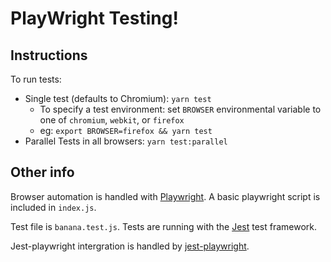 # PlayWright Testing!


## Instructions

To run tests:

* Single test (defaults to Chromium): `yarn test`
  * To specify a test environment: set `BROWSER` environmental variable to one of `chromium`, `webkit`, or `firefox`
  * eg: `export BROWSER=firefox && yarn test`
* Parallel Tests in all browsers: `yarn test:parallel`

## Other info

Browser automation is handled with [Playwright](https://github.com/microsoft/playwright). A basic playwright script is included in `index.js`.

Test file is `banana.test.js`. Tests are running with the [Jest](https://jestjs.io/) test framework.

Jest-playwright intergration is handled by [jest-playwright](https://github.com/mmarkelov/jest-playwright).
